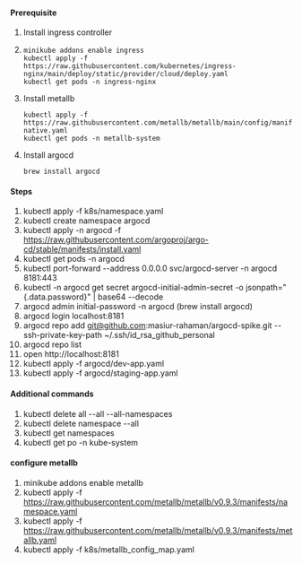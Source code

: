 #### Prerequisite
1. Install ingress controller
2. ```
   minikube addons enable ingress
   kubectl apply -f https://raw.githubusercontent.com/kubernetes/ingress-nginx/main/deploy/static/provider/cloud/deploy.yaml
   kubectl get pods -n ingress-nginx
   ```
3. Install metallb
   ```
   kubectl apply -f https://raw.githubusercontent.com/metallb/metallb/main/config/manifests/metallb-native.yaml
   kubectl get pods -n metallb-system
   ```
4. Install argocd
   ```
   brew install argocd
   ```
   
#### Steps
1. kubectl apply -f k8s/namespace.yaml
2. kubectl create namespace argocd
3. kubectl apply -n argocd -f https://raw.githubusercontent.com/argoproj/argo-cd/stable/manifests/install.yaml
4. kubectl get pods -n argocd
5. kubectl port-forward --address 0.0.0.0 svc/argocd-server -n argocd 8181:443
6. kubectl -n argocd get secret argocd-initial-admin-secret -o jsonpath="{.data.password}" | base64 --decode
7. argocd admin initial-password -n argocd (brew install argocd)
8. argocd login localhost:8181
9. argocd repo add git@github.com:masiur-rahaman/argocd-spike.git --ssh-private-key-path ~/.ssh/id_rsa_github_personal
10. argocd repo list
11. open http://localhost:8181
12. kubectl apply -f argocd/dev-app.yaml
13. kubectl apply -f argocd/staging-app.yaml



#### Additional commands
1. kubectl delete all --all --all-namespaces
2. kubectl delete namespace --all
3. kubectl get namespaces
4. kubectl get po -n kube-system

#### configure metallb
1. minikube addons enable metallb
2. kubectl apply -f https://raw.githubusercontent.com/metallb/metallb/v0.9.3/manifests/namespace.yaml
3. kubectl apply -f https://raw.githubusercontent.com/metallb/metallb/v0.9.3/manifests/metallb.yaml
4. kubectl apply -f k8s/metallb_config_map.yaml